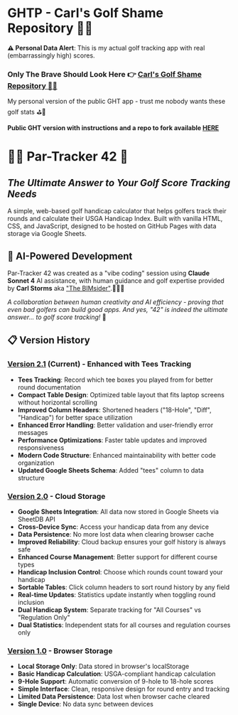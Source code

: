 # GHTP - Carl's Golf Shame Repository 🤦‍♂️ 

**⚠️ Personal Data Alert**: This is my actual golf tracking app with real (embarrassingly high) scores.  

### **Only The Brave** Should Look Here 👉 [Carl's Golf Shame Repository 🤦‍♂️](https://thebimsider.github.io/GHTP/V021/)

My personal version of the public GHT app - trust me nobody wants these golf stats ⛳🤔

**Public GHT version with instructions and a repo to fork available [HERE](https://github.com/TheBIMsider/GHT)**

# 🏌️‍♂️ Par-Tracker 42 🤖
## *The Ultimate Answer to Your Golf Score Tracking Needs*

A simple, web-based golf handicap calculator that helps golfers track their rounds and calculate their USGA Handicap Index. Built with vanilla HTML, CSS, and JavaScript, designed to be hosted on GitHub Pages with data storage via Google Sheets.

## 🤖 AI-Powered Development

Par-Tracker 42 was created as a "vibe coding" session using **Claude Sonnet 4** AI assistance, with human guidance and golf expertise provided by **Carl Storms** aka ["The BIMsider"](https://bio.link/thebimsider).🏌️‍♂️⛳

*A collaboration between human creativity and AI efficiency - proving that even bad golfers can build good apps. And yes, "42" is indeed the ultimate answer... to golf score tracking!* 🤖

## 📋 Version History

### [Version 2.1](https://thebimsider.github.io/GHT/V021/) (Current) - Enhanced with Tees Tracking
- **Tees Tracking**: Record which tee boxes you played from for better round documentation
- **Compact Table Design**: Optimized table layout that fits laptop screens without horizontal scrolling
- **Improved Column Headers**: Shortened headers ("18-Hole", "Diff", "Handicap") for better space utilization
- **Enhanced Error Handling**: Better validation and user-friendly error messages
- **Performance Optimizations**: Faster table updates and improved responsiveness
- **Modern Code Structure**: Enhanced maintainability with better code organization
- **Updated Google Sheets Schema**: Added "tees" column to data structure

### [Version 2.0](https://thebimsider.github.io/GHTP/V02/) - Cloud Storage
- **Google Sheets Integration**: All data now stored in Google Sheets via SheetDB API
- **Cross-Device Sync**: Access your handicap data from any device
- **Data Persistence**: No more lost data when clearing browser cache
- **Improved Reliability**: Cloud backup ensures your golf history is always safe
- **Enhanced Course Management**: Better support for different course types
- **Handicap Inclusion Control**: Choose which rounds count toward your handicap
- **Sortable Tables**: Click column headers to sort round history by any field
- **Real-time Updates**: Statistics update instantly when toggling round inclusion
- **Dual Handicap System**: Separate tracking for "All Courses" vs "Regulation Only"
- **Dual Statistics**: Independent stats for all courses and regulation courses only

### [Version 1.0](https://thebimsider.github.io/GHTP/V01/) - Browser Storage
- **Local Storage Only**: Data stored in browser's localStorage
- **Basic Handicap Calculation**: USGA-compliant handicap calculation
- **9-Hole Support**: Automatic conversion of 9-hole to 18-hole scores
- **Simple Interface**: Clean, responsive design for round entry and tracking
- **Limited Data Persistence**: Data lost when browser cache cleared
- **Single Device**: No data sync between devices
